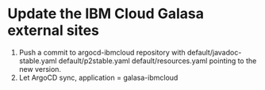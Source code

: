 # Update the IBM Cloud Galasa external sites

1. Push a commit to argocd-ibmcloud repository with default/javadoc-stable.yaml default/p2stable.yaml default/resources.yaml pointing to the new version.
1. Let ArgoCD sync, application = galasa-ibmcloud